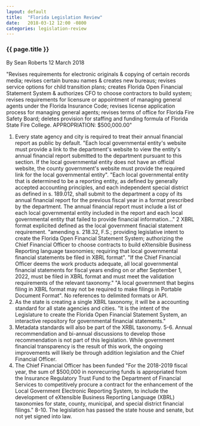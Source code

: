 ```yaml
---
layout: default
title:  "Florida Legislation Review"
date:   2018-03-12 12:00 -0800
categories: legislation-review
---
```

### {{ page.title }}
By Sean Roberts 12 March 2018
    
"Revises requirements for electronic originals & copying of certain records media; revises certain bureau names & creates new bureaus; revises service options for child transition plans; creates Florida Open Financial Statement System & authorizes CFO to choose contractors to build system; revises requirements for licensure or appointment of managing general agents under the Florida Insurance Code; revises license application process for managing general agents; revises terms of office for Florida Fire Safety Board; deletes provision for staffing and funding formula of Florida State Fire College. APPROPRIATION: $500,000.00"

1. Every state agency and city is required to treat their annual financial report as public by default. "Each local governmental entity's website must provide a link to the department's website to view the entity's annual financial report submitted to the department pursuant to this section. If the local governmental entity does not have an official website, the county government's website must provide the required link for the local governmental entity". "Each local governmental entity that is determined to be a reporting entity, as defined by generally accepted accounting principles, and each independent special district as defined in s. 189.012, shall submit to the department a copy of its annual financial report for the previous fiscal year in a format prescribed by the department. The annual financial report must include a list of each local governmental entity included in the report and each local governmental entity that failed to provide financial information..."
2 XBRL format explicited defined as the local government finacial statement requirement. "amending s. 218.32, F.S.; providing legislative intent to create the Florida Open Financial Statement System; authorizing the Chief Financial Officer to choose contracts to build eXtensible Business Reporting language taxonomies; requiring that local governmental financial statements be filed in XBRL format". "If the Chief Financial Officer deems the work products adequate, all local governmental financial statements for fiscal years ending on or after September 1, 2022, must be filed in XBRL format and must meet the validation requirements of the relevant taxonomy." "A local government that begins filing in XBRL format may not be required to make filings in Portable Document Format". No references to delimited formats or API.
3. As the state is creating a single XBRL taxonomy, it will be a accounting standard for all state agencies and cities. "It is the intent of the Legislature to create the Florida Open Financial Statement System, an interactive repository for governmental financial statements." 
4. Metadata standards will also be part of the XRBL taxonomy.
5-6. Annual recommendation and bi-annual discussions to develop those recommendation is not part of this legislation. While government financial transparency is the result of this work, the ongoing improvements will likely be through addition legislation and the Chief Financial Officer. 
7. The Chief Financial Officer has been funded "For the 2018-2019 fiscal year, the sum of $500,000 in nonrecurring funds is appropriated from the Insurance Regulatory Trust Fund to the Department of Financial Services to competitively procure a contract for the enhancement of the Local Government Electronic Reporting System, to include the development of eXtensible Business Reporting Language (XBRL) taxonomies for state, county, municipal, and special district financial filings." 
8-10. The legislation has passed the state house and senate, but not yet signed into law.